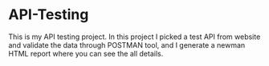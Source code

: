 # API-Testing
This is my API testing project. In this project I picked a test API from website and validate the data through POSTMAN tool, and I generate a newman HTML report where you can see the all details.

